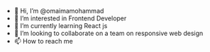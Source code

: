 - 👋 Hi, I’m @omaimamohammad
- 👀 I’m interested in Frontend Developer
- 🌱 I’m currently learning React js
- 💞️ I’m looking to collaborate on  a team on responsive web design
- 📫 How to reach me

<!---
omaimamohammad/omaimamohammad is a ✨ special ✨ repository because its `README.md` (this file) appears on your GitHub profile.
You can click the Preview link to take a look at your changes.
--->
